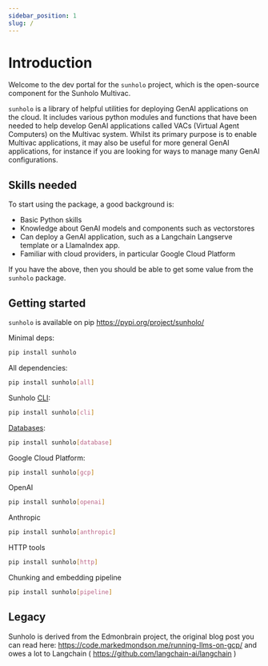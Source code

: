 ```yaml
---
sidebar_position: 1
slug: /
---
```


# Introduction

Welcome to the dev portal for the `sunholo` project, which is the open-source component for the Sunholo Multivac.

`sunholo` is a library of helpful utilities for deploying GenAI applications on the cloud.  It includes various python modules and functions that have been needed to help develop GenAI applications called VACs (Virtual Agent Computers) on the Multivac system.  Whilst its primary purpose is to enable Multivac applications, it may also be useful for more general GenAI applications, for instance if you are looking for ways to manage many GenAI configurations.


## Skills needed

To start using the package, a good background is:

* Basic Python skills
* Knowledge about GenAI models and components such as vectorstores
* Can deploy a GenAI application, such as a Langchain Langserve template or a LlamaIndex app.
* Familiar with cloud providers, in particular Google Cloud Platform

If you have the above, then you should be able to get some value from the `sunholo` package.

## Getting started

`sunholo` is available on pip https://pypi.org/project/sunholo/ 

Minimal deps:

```sh
pip install sunholo
```

All dependencies:

```sh
pip install sunholo[all]
```

Sunholo [CLI](howto/cli):

```sh
pip install sunholo[cli]
```

[Databases](databases):

```sh
pip install sunholo[database]
```

Google Cloud Platform:

```sh
pip install sunholo[gcp]
```

OpenAI

```sh
pip install sunholo[openai]
```

Anthropic

```sh
pip install sunholo[anthropic]
```       

HTTP tools

```sh
pip install sunholo[http]
```

Chunking and embedding pipeline

```sh
pip install sunholo[pipeline]
```

## Legacy

Sunholo is derived from the Edmonbrain project, the original blog post you can read here: https://code.markedmondson.me/running-llms-on-gcp/ and owes a lot to Langchain ( https://github.com/langchain-ai/langchain )
